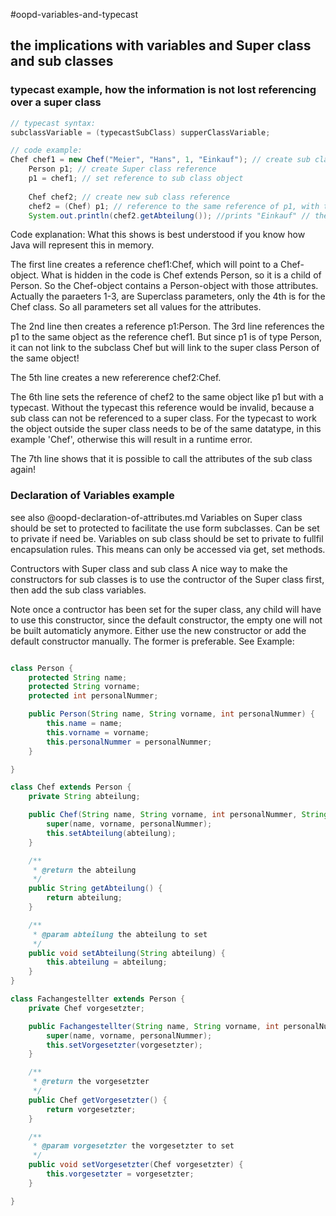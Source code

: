 #oopd-variables-and-typecast
## the implications with variables and Super class and sub classes
### typecast example, how the information is not lost referencing over a super class

``` Java
// typecast syntax:
subclassVariable = (typecastSubClass) supperClassVariable;

// code example:
Chef chef1 = new Chef("Meier", "Hans", 1, "Einkauf"); // create sub class object
	Person p1; // create Super class reference
	p1 = chef1; // set reference to sub class object
	
	Chef chef2; // create new sub class reference
	chef2 = (Chef) p1; // reference to the same reference of p1, with typecast
	System.out.println(chef2.getAbteilung()); //prints "Einkauf" // the information of the first object can be accessed
```

Code explanation:
What this shows is best understood if you know how Java will represent this in memory.

The first line creates a reference chef1:Chef, which will point to a Chef-object. What is hidden in the code is Chef extends Person, so it is a child of Person. So the Chef-object contains a Person-object with those attributes. Actually the paraeters 1-3, are Superclass parameters, only the 4th is for the Chef class. So all parameters set all values for the attributes.

The 2nd line then creates a reference p1:Person.
The 3rd line references the p1 to the same object as the reference chef1. But since p1 is of type Person, it can not link to the subclass Chef but will link to the super class Person of the same object!

The 5th line creates a new refererence chef2:Chef.

The 6th line sets the reference of chef2 to the same object like p1 but with a typecast. Without the typecast this reference would be invalid, because a sub class can not be referenced to a super class. For the typecast to work the object outside the super class needs to be of the same datatype, in this example 'Chef', otherwise this will result in a runtime error. 

The 7th line shows that it is possible to call the attributes of the sub class again!

### Declaration of Variables example
see also @oopd-declaration-of-attributes.md
Variables on Super class should be set to protected to facilitate the use form subclasses. Can be set to private if need be.
Variables on sub class should be set to private to fullfil encapsulation rules. This means can only be accessed via get, set methods.

Contructors with Super class and sub class
A nice way to make the constructors for sub classes is to use the contructor of the Super class first, then add the sub class variables.

Note once a contructor has been set for the super class, any child will have to use this constructor, since the default constructor, the empty one will not be built automaticly anymore. Either use the new constructor or add the default constructor manually. The former is preferable.
See Example:
``` Java

class Person {
	protected String name;
	protected String vorname;
	protected int personalNummer;

	public Person(String name, String vorname, int personalNummer) {
		this.name = name;
		this.vorname = vorname;
		this.personalNummer = personalNummer;
	}

}

class Chef extends Person {
	private String abteilung;

	public Chef(String name, String vorname, int personalNummer, String abteilung) {
		super(name, vorname, personalNummer);
		this.setAbteilung(abteilung);
	}

	/**
	 * @return the abteilung
	 */
	public String getAbteilung() {
		return abteilung;
	}

	/**
	 * @param abteilung the abteilung to set
	 */
	public void setAbteilung(String abteilung) {
		this.abteilung = abteilung;
	}
}

class Fachangestellter extends Person {
	private Chef vorgesetzter;

	public Fachangestellter(String name, String vorname, int personalNummer, Chef vorgesetzter) {
		super(name, vorname, personalNummer);
		this.setVorgesetzter(vorgesetzter);
	}

	/**
	 * @return the vorgesetzter
	 */
	public Chef getVorgesetzter() {
		return vorgesetzter;
	}

	/**
	 * @param vorgesetzter the vorgesetzter to set
	 */
	public void setVorgesetzter(Chef vorgesetzter) {
		this.vorgesetzter = vorgesetzter;
	}

}
```
